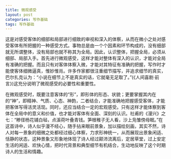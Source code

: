 ```yaml
---
title: 微观感受
layout: post
categories: 写作基础
tags: 写作基础
---
```


这是对感受客体的细部和局部进行细致的审视和深入的体察，从而在微小之处对感受客体有所把握的一种感受方式。事物总是由一个个因素和环节构成的，没有细部就无所谓整体，没有局部也就不称其为全局。因此，认识整体，把握全局，必须从细部、局部入手。首先进行微观感受，这样才能对整体有深入的认识，才能对全局有准确的把握。而且只有对客体体察入微，才能对其特征有准确的把握，写作时才能使客体细微逼真，惟妙惟肖。许多作家都很注重细节描写，并追求细节的真实，巴尔扎克认为：“小说在细节上不是真实的话，它就毫无足取了。”(《人间喜剧·前言》)这充分说明了微观感受的必要性和重要性。

在微观感受时，既要注意客体的“形”，即形体的形态、状貌；更要掌握其内在的“神”，即精神、气质、心态、神韵，二者结合，才能准确地把握感受客体，才能把客体写得活灵活现。同时，还应当结合一定的宏观感受。只有这样才能体察到客体在全局中的意义和价值，也才能对客体有全面、深刻的认识。社甫的《漫兴》之七：“糁径杨花铺白毡，点溪荷叶叠青钱。笋根稚子无人看，沙上凫雏傍母眠。”在这首诗中，诗人似乎漫不经心，随手拈来眼前景象，加以描绘刻画，其实不然，诗人对每一景象的细微之处都经过细心体察，力求形神统一，从而展现出景象闲适、恬静的状态，这种景象又形象地体现了诗人经过颠沛流离后，定居草堂，过上安定生活的闲适、欢快心情，把时代背景和典型细节有机结合，生动地反映了这个时期诗人的生活和情趣。 